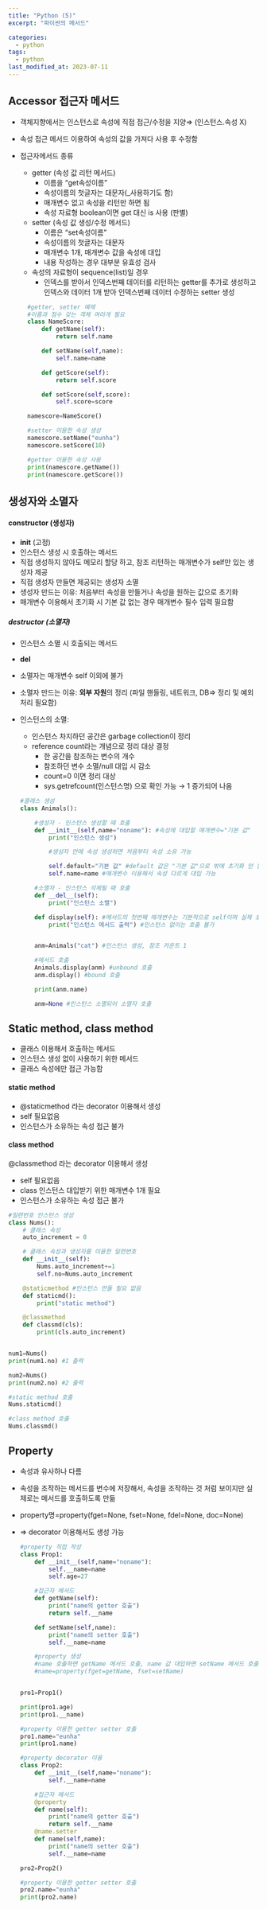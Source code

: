```yaml
---
title: "Python (5)"
excerpt: "파이썬의 메서드"

categories:
  - python
tags:
  - python
last_modified_at: 2023-07-11
---
```


## **Accessor 접근자 메서드** ##

- 객체지향에서는 인스턴스로 속성에 직접 접근/수정을 지양⇒ (인스턴스.속성 X)
- 속성 접근 메서드 이용하여 속성의 값을 가져다 사용 후 수정함
- 접근자메서드 종류
    - getter (속성 값 리턴 메서드)
        - 이름을 “get속성이름”
        - 속성이름의 첫글자는 대문자(_사용하기도 함)
        - 매개변수 없고 속성을 리턴만 하면 됨
        - 속성 자료형 boolean이면 get 대신 is 사용 (판별)
    - setter (속성 값 생성/수정 메서드)
        - 이름은 “set속성이름”
        - 속성이름의 첫글자는 대문자
        - 매개변수 1개, 매개변수 값을 속성에 대입
        - 내용 작성하는 경우 대부분 유효성 검사
    - 속성의 자료형이 sequence(list)일 경우
        - 인덱스를 받아서 인덱스번째 데이터를 리턴하는 getter를 추가로 생성하고 인덱스와 데이터 1개 받아 인덱스번째 데이터 수정하는 setter 생성


  ```python
    #getter, setter 예제
    #이름과 점수 갖는 객체 여러개 필요
    class NameScore:
        def getName(self):
            return self.name

        def setName(self,name):
            self.name=name

        def getScore(self):
            return self.score

        def setScore(self,score):
            self.score=score

    namescore=NameScore()

    #setter 이용한 속성 생성
    namescore.setName("eunha")
    namescore.setScore(10)

    #getter 이용한 속성 사용
    print(namescore.getName())
    print(namescore.getScore())
  ```



## **생성자와 소멸자** ##

#### constructor (생성자) ####
- __init__  (고정)
- 인스턴스 생성 시 호출하는 메서드
- 직접 생성하지 않아도 메모리 할당 하고, 참조 리턴하는 매개변수가 self만 있는 생성자 제공
- 직접 생성자 만들면 제공되는 생성자 소멸
- 생성자 만드는 이유: 처음부터 속성을 만들거나 속성을 원하는 값으로 초기화
- 매개변수 이용해서 초기화 시 기본 값 없는 경우 매개변수 필수 입력 필요함
##### destructor (소멸자) ####
- 인스턴스 소멸 시 호출되는 메서드
- __del__
- 소멸자는 매개변수 self 이외에 불가
- 소멸자 만드는 이유: **외부 자원**의 정리 (파일 핸들링, 네트워크, DB⇒ 정리 및 예외처리 필요함)
- 인스턴스의 소멸:
    - 인스턴스 차지하던 공간은 garbage collection이 정리
    - reference count라는 개념으로 정리 대상 결정
        - 한 공간을 참조하는 변수의 개수
        - 참조하던 변수 소멸/null 대입 시 감소
        - count=0 이면 정리 대상
        - sys.getrefcount(인스턴스명) 으로 확인 가능 →  1 증가되어 나옴

    ```python
    #클래스 생성
    class Animals():

        #생성자 - 인스턴스 생성할 때 호출
        def __init__(self,name="noname"): #속성에 대입할 매개변수="기본 값"
            print("인스턴스 생성")

            #생성자 안에 속성 생성하면 처음부터 속성 소유 가능

            self.default="기본 값" #default 값은 "기본 값"으로 밖에 초기화 안 됨
            self.name=name #매개변수 이용해서 속성 다르게 대입 가능

        #소멸자 - 인스턴스 삭제될 때 호출
        def __del__(self):
            print("인스턴스 소멸")

        def display(self): #메서드의 첫번째 매개변수는 기본적으로 self이며 실제 호출할 땐 생략
            print("인스턴스 메서드 출력") #인스턴스 없이는 호출 불가


        anm=Animals("cat") #인스턴스 생성, 참조 카운트 1

        #메서드 호출
        Animals.display(anm) #unbound 호출
        anm.display() #bound 호출

        print(anm.name)

        anm=None #인스턴스 소멸되어 소멸자 호출
    ```        

## **Static method, class method** ##
- 클래스 이용해서 호출하는 메서드
- 인스턴스 생성 없이 사용하기 위한 메서드
- 클래스 속성에만 접근 가능함

#### static method ####
- @staticmethod 라는 decorator 이용해서 생성
- self 필요없음
- 인스턴스가 소유하는 속성 접근 불가
#### class method ####
 @classmethod 라는 decorator 이용해서 생성
- self 필요없음
- class 인스턴스 대입받기 위한 매개변수 1개 필요
- 인스턴스가 소유하는 속성 접근 불가

```python
#일련번호 인스턴스 생성
class Nums():
    # 클래스 속성
    auto_increment = 0

    # 클래스 속성과 생성자를 이용한 일련번호
    def __init__(self):
        Nums.auto_increment+=1
        self.no=Nums.auto_increment

    @staticmethod #인스턴스 만들 필요 없음
    def staticmd():
        print("static method")

    @classmethod
    def classmd(cls):
        print(cls.auto_increment)


num1=Nums()
print(num1.no) #1 출력

num2=Nums()
print(num2.no) #2 출력

#static method 호출
Nums.staticmd()

#class method 호출
Nums.classmd()
```


## **Property** ##
- 속성과 유사하나 다름
- 속성을 조작하는 메서드를 변수에 저장해서, 속성을 조작하는 것 처럼 보이지만 실제로는 메서드를 호출하도록 만듦
- property명=property(fget=None, fset=None, fdel=None,  doc=None)
- ⇒ decorator 이용해서도 생성 가능


    ```python
  #property 직접 작성
    class Prop1:
        def __init__(self,name="noname"):
            self.__name=name
            self.age=27

        #접근자 메서드
        def getName(self):
            print("name의 getter 호출")
            return self.__name

        def setName(self,name):
            print("name의 setter 호출")
            self.__name=name

        #property 생성
        #name 호출하면 getName 메서드 호출, name 값 대입하면 setName 메서드 호출
        #name=property(fget=getName, fset=setName)


    pro1=Prop1()

    print(pro1.age)
    print(pro1.__name)

    #property 이용한 getter setter 호출
    pro1.name="eunha"
    print(pro1.name)
    ```

    ```python
    #property decorator 이용
    class Prop2:
        def __init__(self,name="noname"):
            self.__name=name

        #접근자 메서드
        @property
        def name(self):
            print("name의 getter 호출")
            return self.__name
        @name.setter
        def name(self,name):
            print("name의 setter 호출")
            self.__name=name

    pro2=Prop2()

    #property 이용한 getter setter 호출
    pro2.name="eunha"
    print(pro2.name)

    ```